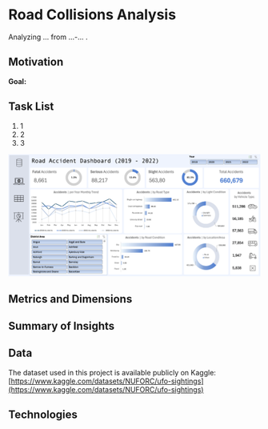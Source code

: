 # Road Collisions Analysis
Analyzing ... from ...-... . 

## Motivation
**Goal:**

## Task List
1. 1
2. 2
3. 3
   
<p align="center">
    <img src="AccidentDashSC.png" alt="Excel Dashboard" width="900">
</p>

## Metrics and Dimensions

## Summary of Insights

## Data
The dataset used in this project is available publicly on Kaggle: [https://www.kaggle.com/datasets/NUFORC/ufo-sightings](https://www.kaggle.com/datasets/NUFORC/ufo-sightings)

## Technologies
